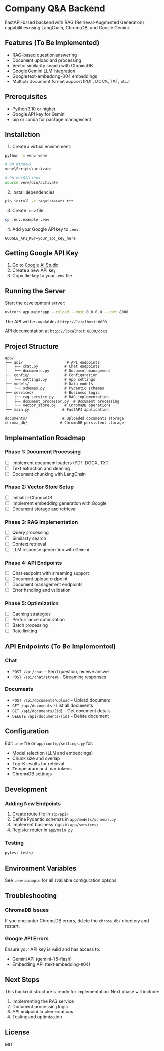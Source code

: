 # Company Q&A Backend

FastAPI-based backend with RAG (Retrieval-Augmented Generation) capabilities using LangChain, ChromaDB, and Google Gemini.

## Features (To Be Implemented)

- RAG-based question answering
- Document upload and processing
- Vector similarity search with ChromaDB
- Google Gemini LLM integration
- Google text-embedding-004 embeddings
- Multiple document format support (PDF, DOCX, TXT, etc.)

## Prerequisites

- Python 3.10 or higher
- Google API key for Gemini
- pip or conda for package management

## Installation

1. Create a virtual environment:
```bash
python -m venv venv

# On Windows
venv\Scripts\activate

# On macOS/Linux
source venv/bin/activate
```

2. Install dependencies:
```bash
pip install -r requirements.txt
```

3. Create `.env` file:
```bash
cp .env.example .env
```

4. Add your Google API key to `.env`:
```
GOOGLE_API_KEY=your_api_key_here
```

## Getting Google API Key

1. Go to [Google AI Studio](https://makersuite.google.com/app/apikey)
2. Create a new API key
3. Copy the key to your `.env` file

## Running the Server

Start the development server:
```bash
uvicorn app.main:app --reload --host 0.0.0.0 --port 8000
```

The API will be available at `http://localhost:8000`

API documentation at `http://localhost:8000/docs`

## Project Structure

```
app/
├── api/                    # API endpoints
│   ├── chat.py            # Chat endpoints
│   └── documents.py       # Document management
├── config/                # Configuration
│   └── settings.py        # App settings
├── models/                # Data models
│   └── schemas.py         # Pydantic schemas
├── services/              # Business logic
│   ├── rag_service.py     # RAG implementation
│   ├── document_processor.py  # Document processing
│   └── vector_store.py    # ChromaDB operations
└── main.py               # FastAPI application

documents/                # Uploaded documents storage
chroma_db/               # ChromaDB persistent storage
```

## Implementation Roadmap

### Phase 1: Document Processing
- [ ] Implement document loaders (PDF, DOCX, TXT)
- [ ] Text extraction and cleaning
- [ ] Document chunking with LangChain

### Phase 2: Vector Store Setup
- [ ] Initialize ChromaDB
- [ ] Implement embedding generation with Google
- [ ] Document storage and retrieval

### Phase 3: RAG Implementation
- [ ] Query processing
- [ ] Similarity search
- [ ] Context retrieval
- [ ] LLM response generation with Gemini

### Phase 4: API Endpoints
- [ ] Chat endpoint with streaming support
- [ ] Document upload endpoint
- [ ] Document management endpoints
- [ ] Error handling and validation

### Phase 5: Optimization
- [ ] Caching strategies
- [ ] Performance optimization
- [ ] Batch processing
- [ ] Rate limiting

## API Endpoints (To Be Implemented)

### Chat
- `POST /api/chat` - Send question, receive answer
- `POST /api/chat/stream` - Streaming responses

### Documents
- `POST /api/documents/upload` - Upload document
- `GET /api/documents` - List all documents
- `GET /api/documents/{id}` - Get document details
- `DELETE /api/documents/{id}` - Delete document

## Configuration

Edit `.env` file or `app/config/settings.py` for:
- Model selection (LLM and embeddings)
- Chunk size and overlap
- Top-K results for retrieval
- Temperature and max tokens
- ChromaDB settings

## Development

### Adding New Endpoints
1. Create route file in `app/api/`
2. Define Pydantic schemas in `app/models/schemas.py`
3. Implement business logic in `app/services/`
4. Register router in `app/main.py`

### Testing
```bash
pytest tests/
```

## Environment Variables

See `.env.example` for all available configuration options.

## Troubleshooting

### ChromaDB Issues
If you encounter ChromaDB errors, delete the `chroma_db/` directory and restart.

### Google API Errors
Ensure your API key is valid and has access to:
- Gemini API (gemini-1.5-flash)
- Embedding API (text-embedding-004)

## Next Steps

This backend structure is ready for implementation. Next phase will include:
1. Implementing the RAG service
2. Document processing logic
3. API endpoint implementations
4. Testing and optimization

## License

MIT
